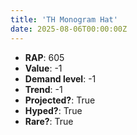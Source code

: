 ```yaml
---
title: 'TH Monogram Hat'
date: 2025-08-06T00:00:00Z
---
```

- **RAP**: 605
- **Value**: -1
- **Demand level**: -1
- **Trend**: -1
- **Projected?**: True
- **Hyped?**: True
- **Rare?**: True
